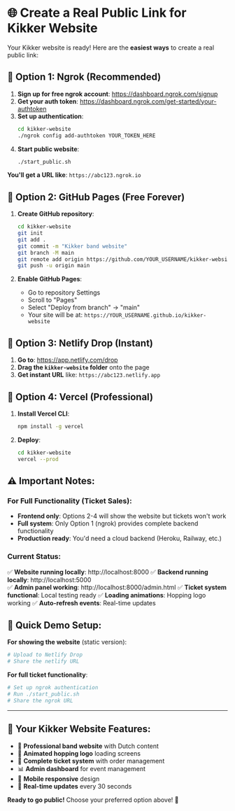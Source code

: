 # 🌐 Create a Real Public Link for Kikker Website

Your Kikker website is ready! Here are the **easiest ways** to create a real public link:

## 🚀 Option 1: Ngrok (Recommended)

1. **Sign up for free ngrok account**: https://dashboard.ngrok.com/signup
2. **Get your auth token**: https://dashboard.ngrok.com/get-started/your-authtoken
3. **Set up authentication**:
   ```bash
   cd kikker-website
   ./ngrok config add-authtoken YOUR_TOKEN_HERE
   ```
4. **Start public website**:
   ```bash
   ./start_public.sh
   ```

**You'll get a URL like**: `https://abc123.ngrok.io`

## 🚀 Option 2: GitHub Pages (Free Forever)

1. **Create GitHub repository**:
   ```bash
   cd kikker-website
   git init
   git add .
   git commit -m "Kikker band website"
   git branch -M main
   git remote add origin https://github.com/YOUR_USERNAME/kikker-website.git
   git push -u origin main
   ```

2. **Enable GitHub Pages**:
   - Go to repository Settings
   - Scroll to "Pages"
   - Select "Deploy from branch" → "main"
   - Your site will be at: `https://YOUR_USERNAME.github.io/kikker-website`

## 🚀 Option 3: Netlify Drop (Instant)

1. **Go to**: https://app.netlify.com/drop
2. **Drag the `kikker-website` folder** onto the page
3. **Get instant URL** like: `https://abc123.netlify.app`

## 🚀 Option 4: Vercel (Professional)

1. **Install Vercel CLI**:
   ```bash
   npm install -g vercel
   ```
2. **Deploy**:
   ```bash
   cd kikker-website
   vercel --prod
   ```

## ⚠️ Important Notes:

### For Full Functionality (Ticket Sales):
- **Frontend only**: Options 2-4 will show the website but tickets won't work
- **Full system**: Only Option 1 (ngrok) provides complete backend functionality
- **Production ready**: You'd need a cloud backend (Heroku, Railway, etc.)

### Current Status:
✅ **Website running locally**: http://localhost:8000
✅ **Backend running locally**: http://localhost:5000  
✅ **Admin panel working**: http://localhost:8000/admin.html
✅ **Ticket system functional**: Local testing ready
✅ **Loading animations**: Hopping logo working
✅ **Auto-refresh events**: Real-time updates

## 🎯 Quick Demo Setup:

**For showing the website** (static version):
```bash
# Upload to Netlify Drop
# Share the netlify URL
```

**For full ticket functionality**:
```bash
# Set up ngrok authentication
# Run ./start_public.sh
# Share the ngrok URL
```

---

## 🐸 Your Kikker Website Features:

- 🎵 **Professional band website** with Dutch content
- 🐸 **Animated hopping logo** loading screens  
- 🎫 **Complete ticket system** with order management
- 📊 **Admin dashboard** for event management
- 📱 **Mobile responsive** design
- 🔄 **Real-time updates** every 30 seconds

**Ready to go public!** Choose your preferred option above! 🚀